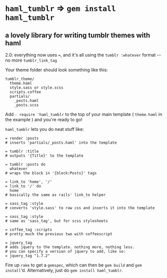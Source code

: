 `haml_tumblr` => `gem install haml_tumblr`
===

a lovely library for writing tumblr themes with haml
---

2.0: everything now uses `=`, and it's all using the `tumblr :whatever` format -- no more `tumblr_link_tag`

Your theme folder should look something like this:

    tumblr_theme/
      theme.haml
      style.sass or style.scss
      scripts.coffee
      partials/
        _posts.haml
        _posts.scss

Add `- require 'haml_tumblr` to the top of your main template ( `theme.haml` in the example ) and you're ready to go!

`haml_tumblr` lets you do neat stuff like:

    = render :posts
    # inserts 'partials/_posts.haml' into the template
    
    = tumblr :title
    # outputs '{Title}' to the template
    
    = tumblr :posts do
      whatever
    # wraps the block in '{block:Posts}' tags
    
    = link_to 'home', '/'
    = link_to '/' do
      home
    # basically the same as rails' link_to helper
    
    = sass_tag :style
    # converts 'style.sass' to raw css and inserts it into the template
    
    = sass_tag :style
    # same as 'sass_tag', but for scss stylesheets
    
    = coffee_tag :scripts
    # pretty much the previous two with coffeescript
    
    = jquery_tag
    # adds jquery to the template. nothing more, nothing less.
    # you can specify a version of jquery to add, like so:
    = jquery_tag "1.7.2"

Fire up `rake` to get a `gemspec`, which can then be `gem build` and `gem install`'d. Alternatively, just do `gem install haml_tumblr`.
